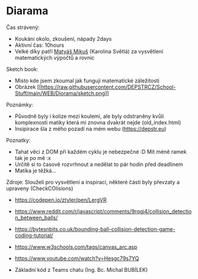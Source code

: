 # Diarama
Čas strávený:
- Koukání okolo, zkoušení, nápady 2days
- Aktivní čas: 10hours
- Velké díky patří [Matyáš Mikuš](https://github.com/Mleekush) (Karolína Světlá) za vysvětlení matematických výpočtů a rovnic 

Sketch book:
- Místo kde jsem zkoumal jak fungují matematické záležitosti
- Obrázek [[https://raw.githubusercontent.com/DEPSTRCZ/School-Stuff/main/WEB/Diorama/sketch.png]]

Poznámky:
- Původně byly i kolize mezi koulemi, ale byly odstraněny kvůli komplexnosti matiky která mi znovna dvakrát nejde (old_index.html)
- Insipirace šla z mého pozadí na mém webu (https://depstr.eu)

Poznatky:
- Tahat věci z DOM při každém cyklu je nebezpečné :D Mít méně ramek tak je po mě :x 
- Určitě si to časově rozvrhnout a nedělat to pár hodin před deadlinem
- Matika je těžká... 

Zdroje:
Slouželi pro vysvětlení a inspiraci, některé části byly převzaty a upraveny (CheckCOlisions)
- https://codepen.io/ztyler/pen/LergVR
- https://www.reddit.com/r/javascript/comments/9rqgj4/collision_detection_between_balls/
- https://bytesnbits.co.uk/bounding-ball-collision-detection-game-coding-tutorial/
- https://www.w3schools.com/tags/canvas_arc.asp

- https://www.youtube.com/watch?v=Hesgc79s7YQ

- Základní kód z Teams chatu  (Ing. Bc. Michal BUBÍLEK)

